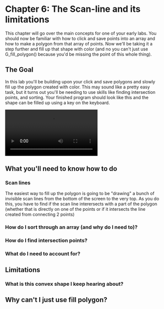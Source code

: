 # Chapter 6: The Scan-line and its limitations

This chapter will go over the main concepts for one of your early labs. You should now be familiar with how to click and save points into an array and how to make a polygon from that array of points. Now we'll be taking it a step further and fill up that shape with color (and no you can't just use G_fill_polygon() because you'd be missing the point of this whole thing).

## The Goal

In this lab you'll be building upon your click and save polygons and slowly fill up the polygon created with color. This may sound like a pretty easy task, but it turns out you'll be needing to use skills like finding intersection points, and sorting. Your finished program should look like this and the shape can be filled up using a key on the keyboard.

![6-1-finishedProduct](/img/0/6-1-finishedProduct.mov)

## What you'll need to know how to do

### Scan lines

The easiest way to fill up the polygon is going to be "drawing" a bunch of invisible scan lines from the bottom of the screen to the very top. As you do this, you have to find if the scan line interersects with a part of the polygon (whether that is directly on one of the points or if it intersects the line created from connecting 2 points) 

### How do I sort through an array (and why do I need to)? 
### How do I find intersection points?
### What do I need to account for?

## Limitations
### What is this convex shape I keep hearing about?

## Why can't I just use fill polygon?
